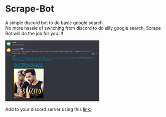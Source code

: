 # Scrape-Bot
A simple discord bot to do basic google search.   
No more hassle of switching from discord to do silly google search, Scrape Bot will do the job for you !!!   

<img src=screenshot1.png width = 300>


Add to your discord server using this [link.](https://discord.com/api/oauth2/authorize?client_id=778595332266262558&permissions=0&scope=bot)
